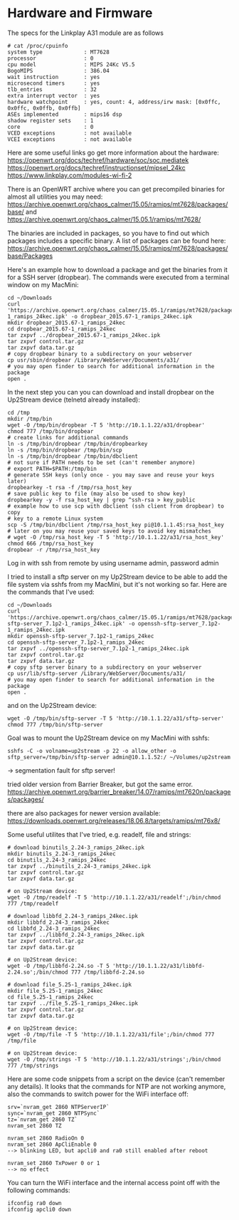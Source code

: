 # Hardware and Firmware
The specs for the Linkplay A31 module are as follows
```
# cat /proc/cpuinfo
system type             : MT7628
processor               : 0
cpu model               : MIPS 24Kc V5.5
BogoMIPS                : 386.04
wait instruction        : yes
microsecond timers      : yes
tlb_entries             : 32
extra interrupt vector  : yes
hardware watchpoint     : yes, count: 4, address/irw mask: [0x0ffc, 0x0ffc, 0x0ffb, 0x0ffb]
ASEs implemented        : mips16 dsp
shadow register sets    : 1
core                    : 0
VCED exceptions         : not available
VCEI exceptions         : not available
```

Here are some useful links go get more information about the hardware:
https://openwrt.org/docs/techref/hardware/soc/soc.mediatek
https://openwrt.org/docs/techref/instructionset/mipsel_24kc
https://www.linkplay.com/modules-wi-fi-2

There is an OpenWRT archive where you can get precompiled binaries for almost all utilities you may need:
https://archive.openwrt.org/chaos_calmer/15.05/ramips/mt7628/packages/base/
and
https://archive.openwrt.org/chaos_calmer/15.05.1/ramips/mt7628/

The binaries are included in packages, so you have to find out which packages includes a specific binary. A list of packages can be found here: https://archive.openwrt.org/chaos_calmer/15.05/ramips/mt7628/packages/base/Packages

Here's an example how to download a package and get the binaries from it for a SSH server (dropbear). The commands were executed from a terminal window on my MacMini:

```
cd ~/Downloads
curl 'https://archive.openwrt.org/chaos_calmer/15.05.1/ramips/mt7628/packages/base/dropbear_2015.67-1_ramips_24kec.ipk' -o dropbear_2015.67-1_ramips_24kec.ipk
mkdir dropbear_2015.67-1_ramips_24kec
cd dropbear_2015.67-1_ramips_24kec
tar zxpvf ../dropbear_2015.67-1_ramips_24kec.ipk
tar zxpvf control.tar.gz
tar zxpvf data.tar.gz
# copy dropbear binary to a subdirectory on your webserver
cp usr/sbin/dropbear /Library/WebServer/Documents/a31/
# you may open finder to search for additional information in the package
open .
```
In the next step you can you can download and install dropbear on the Up2Stream device (telnetd already installed):
``` 
cd /tmp
mkdir /tmp/bin
wget -O /tmp/bin/dropbear -T 5 'http://10.1.1.22/a31/dropbear'
chmod 777 /tmp/bin/dropbear
# create links for additional commands
ln -s /tmp/bin/dropbear /tmp/bin/dropbearkey
ln -s /tmp/bin/dropbear /tmp/bin/scp
ln -s /tmp/bin/dropbear /tmp/bin/dbclient
# not sure if PATH needs to be set (can't remember anymore) 
# export PATH=$PATH:/tmp/bin
# generate SSH keys (only once - you may save and reuse your keys later)
dropbearkey -t rsa -f /tmp/rsa_host_key
# save public key to file (may also be used to show key)
dropbearkey -y -f rsa_host_key | grep ^ssh-rsa > key_public
# example how to use scp with dbclient (ssh client from dropbear) to copy
# key to a remote Linux system
scp -S /tmp/bin/dbclient /tmp/rsa_host_key pi@10.1.1.45:rsa_host_key
# later on you may reuse your saved keys to avoid key mismatches
# wget -O /tmp/rsa_host_key -T 5 'http://10.1.1.22/a31/rsa_host_key'
chmod 666 /tmp/rsa_host_key
dropbear -r /tmp/rsa_host_key
```
Log in with ssh from remote by using username admin, password admin

I tried to install a sftp server on my Up2Stream device to be able to add the file system via sshfs from my MacMini, but it's not working so far. Here are the commands that I've used: 
```
cd ~/Downloads
curl 'https://archive.openwrt.org/chaos_calmer/15.05.1/ramips/mt7628/packages/packages/openssh-sftp-server_7.1p2-1_ramips_24kec.ipk' -o openssh-sftp-server_7.1p2-1_ramips_24kec.ipk
mkdir openssh-sftp-server_7.1p2-1_ramips_24kec
cd openssh-sftp-server_7.1p2-1_ramips_24kec
tar zxpvf ../openssh-sftp-server_7.1p2-1_ramips_24kec.ipk
tar zxpvf control.tar.gz
tar zxpvf data.tar.gz
# copy sftp server binary to a subdirectory on your webserver
cp usr/lib/sftp-server /Library/WebServer/Documents/a31/
# you may open finder to search for additional information in the package
open .
```
and on the Up2Stream device:
```
wget -O /tmp/bin/sftp-server -T 5 'http://10.1.1.22/a31/sftp-server'
chmod 777 /tmp/bin/sftp-server
```

Goal was to mount the Up2Stream device on my MacMini with sshfs:
```
sshfs -C -o volname=up2stream -p 22 -o allow_other -o sftp_server=/tmp/bin/sftp-server admin@10.1.1.52:/ ~/Volumes/up2stream
```

-> segmentation fault for sftp server!

tried older version from Barrier Breaker, but got the same error.
https://archive.openwrt.org/barrier_breaker/14.07/ramips/mt7620n/packages/packages/

there are also packages for newer version available:
https://downloads.openwrt.org/releases/18.06.8/targets/ramips/mt76x8/

Some useful utilites that I've tried, e.g. readelf, file and strings:
```
# download binutils_2.24-3_ramips_24kec.ipk
mkdir binutils_2.24-3_ramips_24kec
cd binutils_2.24-3_ramips_24kec
tar zxpvf ../binutils_2.24-3_ramips_24kec.ipk
tar zxpvf control.tar.gz
tar zxpvf data.tar.gz

# on Up2Stream device:
wget -O /tmp/readelf -T 5 'http://10.1.1.22/a31/readelf';/bin/chmod 777 /tmp/readelf

# download libbfd_2.24-3_ramips_24kec.ipk
mkdir libbfd_2.24-3_ramips_24kec
cd libbfd_2.24-3_ramips_24kec
tar zxpvf ../libbfd_2.24-3_ramips_24kec.ipk
tar zxpvf control.tar.gz
tar zxpvf data.tar.gz

# on Up2Stream device:
wget -O /tmp/libbfd-2.24.so -T 5 'http://10.1.1.22/a31/libbfd-2.24.so';/bin/chmod 777 /tmp/libbfd-2.24.so

# download file_5.25-1_ramips_24kec.ipk
mkdir file_5.25-1_ramips_24kec
cd file_5.25-1_ramips_24kec
tar zxpvf ../file_5.25-1_ramips_24kec.ipk
tar zxpvf control.tar.gz
tar zxpvf data.tar.gz

# on Up2Stream device:
wget -O /tmp/file -T 5 'http://10.1.1.22/a31/file';/bin/chmod 777 /tmp/file

# on Up2Stream device:
wget -O /tmp/strings -T 5 'http://10.1.1.22/a31/strings';/bin/chmod 777 /tmp/strings
```
Here are some code snippets from a script on the device (can't remember any details). It looks that the commands for NTP are not working anymore, also the commands to switch power for the WiFi interface off:
```
srv=`nvram_get 2860 NTPServerIP`
sync=`nvram_get 2860 NTPSync`
tz=`nvram_get 2860 TZ`
nvram_set 2860 TZ 

nvram_set 2860 RadioOn 0
nvram_set 2860 ApCliEnable 0
--> blinking LED, but apcli0 and ra0 still enabled after reboot

nvram_set 2860 TxPower 0 or 1
--> no effect
```
You can turn the WiFi interface and the internal access point off with the following commands:
```
ifconfig ra0 down
ifconfig apcli0 down
```
